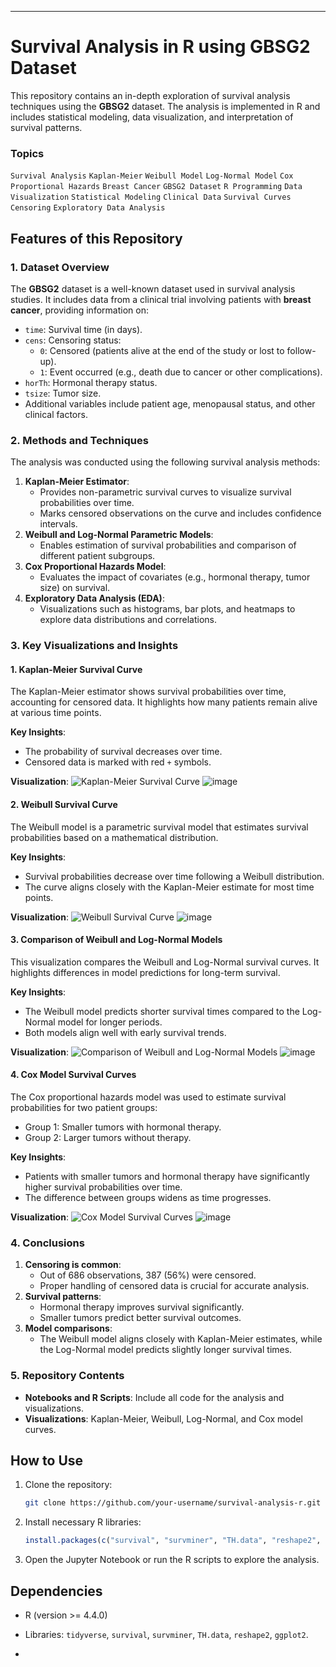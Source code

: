 
---

# Survival Analysis in R using GBSG2 Dataset

This repository contains an in-depth exploration of survival analysis techniques using the **GBSG2** dataset. The analysis is implemented in R and includes statistical modeling, data visualization, and interpretation of survival patterns.

### Topics
`Survival Analysis` `Kaplan-Meier` `Weibull Model` `Log-Normal Model` `Cox Proportional Hazards` `Breast Cancer` `GBSG2 Dataset` `R Programming` `Data Visualization` `Statistical Modeling` `Clinical Data` `Survival Curves` `Censoring` `Exploratory Data Analysis`

## Features of this Repository

### 1. Dataset Overview
The **GBSG2** dataset is a well-known dataset used in survival analysis studies. It includes data from a clinical trial involving patients with **breast cancer**, providing information on:
- `time`: Survival time (in days).
- `cens`: Censoring status:
  - `0`: Censored (patients alive at the end of the study or lost to follow-up).
  - `1`: Event occurred (e.g., death due to cancer or other complications).
- `horTh`: Hormonal therapy status.
- `tsize`: Tumor size.
- Additional variables include patient age, menopausal status, and other clinical factors.

### 2. Methods and Techniques
The analysis was conducted using the following survival analysis methods:
1. **Kaplan-Meier Estimator**:
   - Provides non-parametric survival curves to visualize survival probabilities over time.
   - Marks censored observations on the curve and includes confidence intervals.
2. **Weibull and Log-Normal Parametric Models**:
   - Enables estimation of survival probabilities and comparison of different patient subgroups.
3. **Cox Proportional Hazards Model**:
   - Evaluates the impact of covariates (e.g., hormonal therapy, tumor size) on survival.
4. **Exploratory Data Analysis (EDA)**:
   - Visualizations such as histograms, bar plots, and heatmaps to explore data distributions and correlations.

### 3. Key Visualizations and Insights

#### 1. **Kaplan-Meier Survival Curve**
The Kaplan-Meier estimator shows survival probabilities over time, accounting for censored data. It highlights how many patients remain alive at various time points.

**Key Insights**:
- The probability of survival decreases over time.
- Censored data is marked with red `+` symbols.

**Visualization**:
![Kaplan-Meier Survival Curve](#)
![image](https://github.com/user-attachments/assets/193448ad-6a1d-4d32-9c23-f1e75e71875c)


#### 2. **Weibull Survival Curve**
The Weibull model is a parametric survival model that estimates survival probabilities based on a mathematical distribution.

**Key Insights**:
- Survival probabilities decrease over time following a Weibull distribution.
- The curve aligns closely with the Kaplan-Meier estimate for most time points.

**Visualization**:
![Weibull Survival Curve](#)
![image](https://github.com/user-attachments/assets/d830c041-1c19-4a6b-91e2-a08f3fab94e8)

#### 3. **Comparison of Weibull and Log-Normal Models**
This visualization compares the Weibull and Log-Normal survival curves. It highlights differences in model predictions for long-term survival.

**Key Insights**:
- The Weibull model predicts shorter survival times compared to the Log-Normal model for longer periods.
- Both models align well with early survival trends.

**Visualization**:
![Comparison of Weibull and Log-Normal Models](#)
![image](https://github.com/user-attachments/assets/9f3a1f87-46bb-4a37-b4a6-d1e4b4b308a6)


#### 4. **Cox Model Survival Curves**
The Cox proportional hazards model was used to estimate survival probabilities for two patient groups:
- Group 1: Smaller tumors with hormonal therapy.
- Group 2: Larger tumors without therapy.

**Key Insights**:
- Patients with smaller tumors and hormonal therapy have significantly higher survival probabilities over time.
- The difference between groups widens as time progresses.

**Visualization**:
![Cox Model Survival Curves](#)
![image](https://github.com/user-attachments/assets/9a468e13-4752-4f11-ad2a-8365c214a2da)

### 4. Conclusions
1. **Censoring is common**:
   - Out of 686 observations, 387 (56%) were censored.
   - Proper handling of censored data is crucial for accurate analysis.
2. **Survival patterns**:
   - Hormonal therapy improves survival significantly.
   - Smaller tumors predict better survival outcomes.
3. **Model comparisons**:
   - The Weibull model aligns closely with Kaplan-Meier estimates, while the Log-Normal model predicts slightly longer survival times.

### 5. Repository Contents
- **Notebooks and R Scripts**: Include all code for the analysis and visualizations.
- **Visualizations**: Kaplan-Meier, Weibull, Log-Normal, and Cox model curves.

## How to Use
1. Clone the repository:
   ```bash
   git clone https://github.com/your-username/survival-analysis-r.git
   ```
2. Install necessary R libraries:
   ```R
   install.packages(c("survival", "survminer", "TH.data", "reshape2", "ggplot2"))
   ```
3. Open the Jupyter Notebook or run the R scripts to explore the analysis.

## Dependencies
- R (version >= 4.4.0)
- Libraries: `tidyverse`, `survival`, `survminer`, `TH.data`, `reshape2`, `ggplot2`.



-
